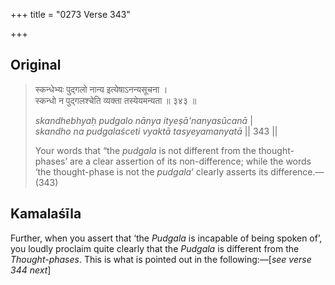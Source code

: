 +++
title = "0273 Verse 343"

+++
## Original 
>
> स्कन्धेभ्यः पुद्गलो नान्य इत्येषाऽनन्यसूचना ।  
> स्कन्धो न पुद्गलश्चेति व्यक्ता तस्येयमन्यता ॥ ३४३ ॥ 
>
> *skandhebhyaḥ pudgalo nānya ityeṣā'nanyasūcanā* \|  
> *skandho na pudgalaśceti vyaktā tasyeyamanyatā* \|\| 343 \|\| 
>
> Your words that “the *pudgala* is not different from the thought-phases’ are a clear assertion of its non-difference; while the words ‘the thought-phase is not the *pudgala*’ clearly asserts its difference.—(343)



## Kamalaśīla

Further, when you assert that ‘the *Pudgala* is incapable of being spoken of’, you loudly proclaim quite clearly that the *Pudgala* is different from the *Thought-phases*. This is what is pointed out in the following:—[*see verse 344 next*]


